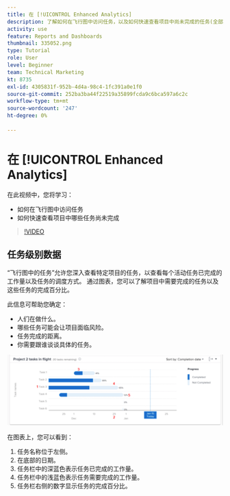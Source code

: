 ```yaml
---
title: 在 [!UICONTROL Enhanced Analytics]
description: 了解如何在飞行图中访问任务，以及如何快速查看项目中尚未完成的任务(全部在Workfront中)。
activity: use
feature: Reports and Dashboards
thumbnail: 335052.png
type: Tutorial
role: User
level: Beginner
team: Technical Marketing
kt: 8735
exl-id: 4305831f-952b-4d4a-98c4-1fc391a0e1f0
source-git-commit: 252ba3ba44f22519a35899fcda9c6bca597a6c2c
workflow-type: tm+mt
source-wordcount: '247'
ht-degree: 0%

---
```


# 在 [!UICONTROL Enhanced Analytics]

在此视频中，您将学习：

* 如何在飞行图中访问任务
* 如何快速查看项目中哪些任务尚未完成

>[!VIDEO](https://video.tv.adobe.com/v/335052/?quality=12)

## 任务级别数据

“飞行图中的任务”允许您深入查看特定项目的任务，以查看每个活动任务已完成的工作量以及任务的调度方式。 通过图表，您可以了解项目中需要完成的任务以及这些任务的完成百分比。

此信息可帮助您确定：

* 人们在做什么。
* 哪些任务可能会让项目面临风险。
* 任务完成的距离。
* 你需要跟谁谈谈具体的任务。

![在飞行图中显示任务的图像，其中包含以下项目符号中描述的区域的数字](assets/section-2-11.png)

在图表上，您可以看到：

1. 任务名称位于左侧。
1. 在底部的日期。
1. 任务栏中的深蓝色表示任务已完成的工作量。
1. 任务栏中的浅蓝色表示任务需要完成的工作量。
1. 任务栏右侧的数字显示任务的完成百分比。
